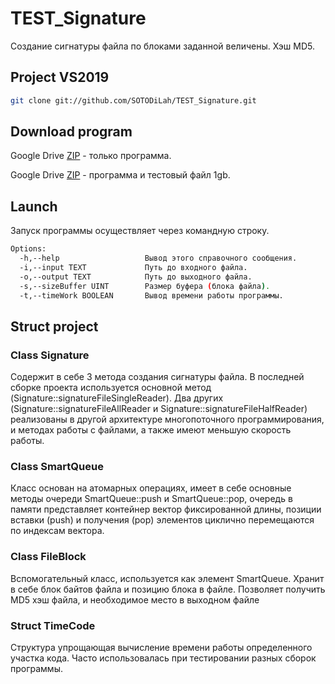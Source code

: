 # TEST_Signature
Создание сигнатуры файла по блоками заданной величены. Хэш MD5.

## Project VS2019
```bash
git clone git://github.com/SOTODiLah/TEST_Signature.git
````

## Download program

Google Drive [ZIP](https://drive.google.com/file/d/1_awqe0CbxfvD5BDJobVKWrq-Ot9Cajm5/view?usp=sharing) - только программа.

Google Drive [ZIP](https://drive.google.com/file/d/1vOXv8lHla6tN9cDsl4ukCkBggUd0F65t/view?usp=sharing) - программа и тестовый файл 1gb.

## Launch

Запуск программы осуществляет через командную строку.<br>
```bash
Options:
  -h,--help                   Вывод этого справочного сообщения.
  -i,--input TEXT             Путь до входного файла.
  -o,--output TEXT            Путь до выходного файла.
  -s,--sizeBuffer UINT        Размер буфера (блока файла).
  -t,--timeWork BOOLEAN       Вывод времени работы программы.
````
## Struct project

### Class Signature

Содержит в себе 3 метода создания сигнатуры файла. В последней сборке проекта используется основной метод (Signature::signatureFileSingleReader). 
Два других (Signature::signatureFileAllReader и Signature::signatureFileHalfReader) реализованы в другой архитектуре многопоточного программирования,
и методах работы с файлами, а также имеют меньшую скорость работы.

### Class SmartQueue

Класс основан на атомарных операциях, имеет в себе основные методы очереди SmartQueue::push и SmartQueue::pop, очередь в памяти представляет контейнер вектор фиксированной
длины, позиции вставки (push) и получения (pop) элементов циклично перемещаются по индексам вектора.

### Class FileBlock

Вспомогательный класс, используется как элемент SmartQueue. Хранит в себе блок байтов файла и позицию блока в файле. Позволяет получить MD5 хэш файла,
и необходимое место в выходном файле

### Struct TimeCode

Структура упрощающая вычисление времени работы определенного участка кода. Часто использовалась при тестировании разных сборок программы.

